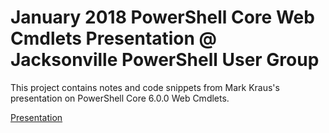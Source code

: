 # January 2018 PowerShell Core Web Cmdlets Presentation @ Jacksonville PowerShell User Group

This project contains notes and code snippets from Mark Kraus's presentation on PowerShell Core 6.0.0 Web Cmdlets.

[Presentation](https://gitpitch.com/markekraus/2017NovemberWebCmdletsTalk/2018January#/)
